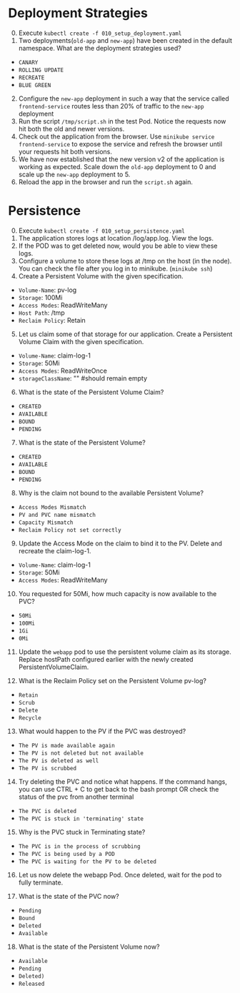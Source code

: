 # Deployment Strategies

0. Execute `kubectl create -f 010_setup_deployment.yaml`
1. Two deployments(`old-app` and `new-app`) have been created in the default namespace. What are the deployment strategies used?

- `CANARY`
- `ROLLING UPDATE`
- `RECREATE`
- `BLUE GREEN`

2. Configure the `new-app` deployment in such a way that the service called `frontend-service` routes less than 20% of traffic to the `new-app` deployment
3. Run the script `/tmp/script.sh` in the test Pod. Notice the requests now hit both the old and newer versions.
4. Check out the application from the browser. Use `minikube service frontend-service` to expose the service and refresh the browser until your requests hit both versions.
5. We have now established that the new version v2 of the application is working as expected. Scale down the `old-app` deployment to 0 and scale up the `new-app` deployment to 5.
6. Reload the app in the browser and run the `script.sh` again.

# Persistence

0. Execute `kubectl create -f 010_setup_persistence.yaml`
1. The application stores logs at location /log/app.log. View the logs.
2. If the POD was to get deleted now, would you be able to view these logs.
3. Configure a volume to store these logs at /tmp on the host (in the node). You can check the file after you log in to minikube. (`minikube ssh`)
4. Create a Persistent Volume with the given specification.

- `Volume-Name`: pv-log
- `Storage`: 100Mi
- `Access Modes`: ReadWriteMany
- `Host Path`: /tmp
- `Reclaim Policy`: Retain

5. Let us claim some of that storage for our application. Create a Persistent Volume Claim with the given specification.

- `Volume-Name`: claim-log-1
- `Storage`: 50Mi
- `Access Modes`: ReadWriteOnce
- `storageClassName`: "" #should remain empty

6. What is the state of the Persistent Volume Claim?

- `CREATED`
- `AVAILABLE`
- `BOUND`
- `PENDING`

7. What is the state of the Persistent Volume?

- `CREATED`
- `AVAILABLE`
- `BOUND`
- `PENDING`

8. Why is the claim not bound to the available Persistent Volume?

- `Access Modes Mismatch`
- `PV and PVC name mismatch`
- `Capacity Mismatch`
- `Reclaim Policy not set correctly`

9. Update the Access Mode on the claim to bind it to the PV. Delete and recreate the claim-log-1.

- `Volume-Name`: claim-log-1
- `Storage`: 50Mi
- `Access Modes`: ReadWriteMany

10. You requested for 50Mi, how much capacity is now available to the PVC?

- `50Mi`
- `100Mi`
- `1Gi`
- `0Mi`

11. Update the `webapp` pod to use the persistent volume claim as its storage. Replace hostPath configured earlier with the newly created PersistentVolumeClaim.

12. What is the Reclaim Policy set on the Persistent Volume pv-log?

- `Retain`
- `Scrub`
- `Delete`
- `Recycle`

13. What would happen to the PV if the PVC was destroyed?

- `The PV is made available again`
- `The PV is not deleted but not available`
- `The PV is deleted as well`
- `The PV is scrubbed`

14. Try deleting the PVC and notice what happens. If the command hangs, you can use CTRL + C to get back to the bash prompt OR check the status of the pvc from another terminal

- `The PVC is deleted`
- `The PVC is stuck in 'terminating' state`

15. Why is the PVC stuck in Terminating state?

- `The PVC is in the process of scrubbing`
- `The PVC is being used by a POD`
- `The PVC is waiting for the PV to be deleted`

16. Let us now delete the webapp Pod. Once deleted, wait for the pod to fully terminate.

17. What is the state of the PVC now?

- `Pending`
- `Bound`
- `Deleted`
- `Available`

18. What is the state of the Persistent Volume now?

- `Available`
- `Pending`
- `Deleted)`
- `Released`

